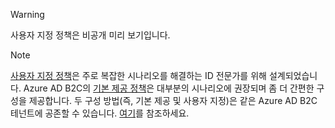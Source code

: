>[!WARNING]
> 사용자 지정 정책은 비공개 미리 보기입니다.

>[!NOTE]
> [사용자 지정 정책](..\articles\active-directory-b2c\active-directory-b2c-overview-custom.md#custom-policies)은 주로 복잡한 시나리오를 해결하는 ID 전문가를 위해 설계되었습니다.  Azure AD B2C의 [기본 제공 정책](..\articles\active-directory-b2c\active-directory-b2c-overview-custom.md)은 대부분의 시나리오에 권장되며 좀 더 간편한 구성을 제공합니다. 두 구성 방법(즉, 기본 제공 및 사용자 지정)은 같은 Azure AD B2C 테넌트에 공존할 수 있습니다. [여기](..\articles\active-directory-b2c\active-directory-b2c-overview-custom.md)를 참조하세요.
